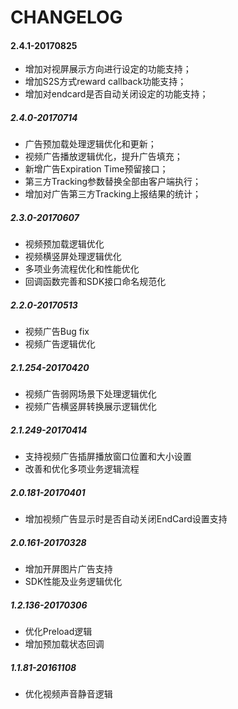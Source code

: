 # CHANGELOG

#### 2.4.1-20170825

* 增加对视屏展示方向进行设定的功能支持；
* 增加S2S方式reward callback功能支持；
* 增加对endcard是否自动关闭设定的功能支持；

##### 2.4.0-20170714
* 广告预加载处理逻辑优化和更新；
* 视频广告播放逻辑优化，提升广告填充；
* 新增广告Expiration Time预留接口；
* 第三方Tracking参数替换全部由客户端执行；
* 增加对广告第三方Tracking上报结果的统计；


##### 2.3.0-20170607
* 视频预加载逻辑优化
* 视频横竖屏处理逻辑优化
* 多项业务流程优化和性能优化
* 回调函数完善和SDK接口命名规范化

##### 2.2.0-20170513
* 视频广告Bug fix
* 视频广告逻辑优化

##### 2.1.254-20170420
* 视频广告弱网场景下处理逻辑优化
* 视频广告横竖屏转换展示逻辑优化

##### 2.1.249-20170414
* 支持视频广告插屏播放窗口位置和大小设置
* 改善和优化多项业务逻辑流程

##### 2.0.181-20170401
* 增加视频广告显示时是否自动关闭EndCard设置支持

##### 2.0.161-20170328
* 增加开屏图片广告支持
* SDK性能及业务逻辑优化

##### 1.2.136-20170306
* 优化Preload逻辑
* 增加预加载状态回调

##### 1.1.81-20161108
* 优化视频声音静音逻辑

